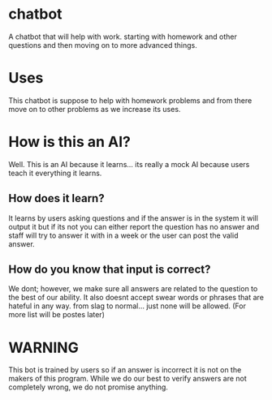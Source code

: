 # chatbot
A chatbot that will help with work. starting with homework and other questions and then moving on to more advanced things.

# Uses
This chatbot is suppose to help with homework problems and from there move on to other problems as we increase its uses.

# How is this an AI?
Well. This is an AI because it learns... its really a mock AI because users teach it everything it learns.

## How does it learn?
It learns by users asking questions and if the answer is in the system it will output it but if its not you can either report the question has no answer and staff will try to answer it with in a week or the user can post the valid answer.

## How do you know that input is correct?
We dont; however, we make sure all answers are related to the question to the best of our ability. It also doesnt accept swear words or phrases that are hateful in any way. from slag to normal... just none will be allowed. (For more list will be postes later)

# WARNING
This bot is trained by users so if an answer is incorrect it is not on the makers of this program. While we do our best to verify answers are not completely wrong, we do not promise anything.
